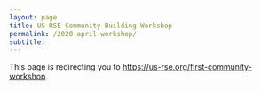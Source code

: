 ```yaml
---
layout: page
title: US-RSE Community Building Workshop
permalink: /2020-april-workshop/
subtitle: 
---
```


This page is redirecting you to https://us-rse.org/first-community-workshop.

<script>
window.location = "https://us-rse.org/first-community-workshop";
</script>